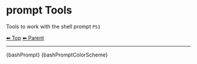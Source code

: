 # prompt Tools

Tools to work with the shell prompt `PS1`

<!-- TEMPLATE header 2 -->
[⬅ Top](index.md) [⬅ Parent ](../index.md)
<hr />

{bashPrompt}
{bashPromptColorScheme}
